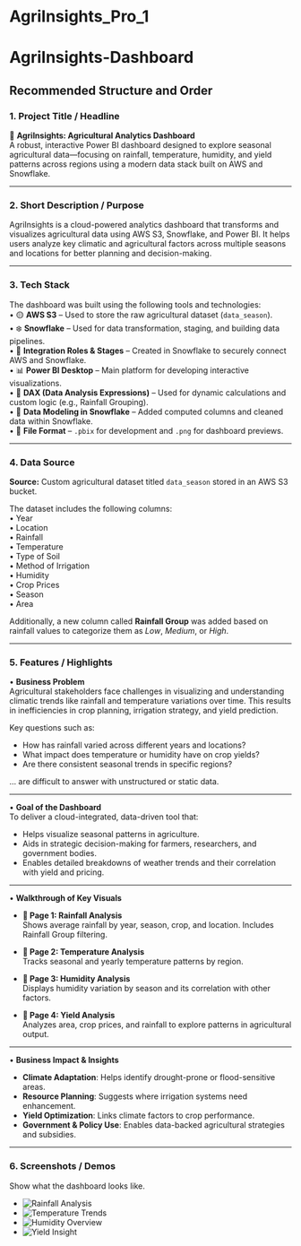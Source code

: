 # AgriInsights_Pro_1
# AgriInsights-Dashboard

## Recommended Structure and Order

### 1. Project Title / Headline  
🌾 **AgriInsights: Agricultural Analytics Dashboard**  
A robust, interactive Power BI dashboard designed to explore seasonal agricultural data—focusing on rainfall, temperature, humidity, and yield patterns across regions using a modern data stack built on AWS and Snowflake.

---

### 2. Short Description / Purpose  
AgriInsights is a cloud-powered analytics dashboard that transforms and visualizes agricultural data using AWS S3, Snowflake, and Power BI. It helps users analyze key climatic and agricultural factors across multiple seasons and locations for better planning and decision-making.

---

### 3. Tech Stack  
The dashboard was built using the following tools and technologies:<br>
• 🟡 **AWS S3** – Used to store the raw agricultural dataset (`data_season`).<br>
• ❄️ **Snowflake** – Used for data transformation, staging, and building data pipelines.<br>
• 🔐 **Integration Roles & Stages** – Created in Snowflake to securely connect AWS and Snowflake.<br>
• 📊 **Power BI Desktop** – Main platform for developing interactive visualizations.<br>
• 🧠 **DAX (Data Analysis Expressions)** – Used for dynamic calculations and custom logic (e.g., Rainfall Grouping).<br>
• 📝 **Data Modeling in Snowflake** – Added computed columns and cleaned data within Snowflake.<br>
• 📁 **File Format** – `.pbix` for development and `.png` for dashboard previews.

---

### 4. Data Source  
**Source:** Custom agricultural dataset titled `data_season` stored in an AWS S3 bucket.

The dataset includes the following columns:<br>
• Year<br>
• Location<br>
• Rainfall<br>
• Temperature<br>
• Type of Soil<br>
• Method of Irrigation<br>
• Humidity<br>
• Crop Prices<br>
• Season<br>
• Area<br>

Additionally, a new column called **Rainfall Group** was added based on rainfall values to categorize them as *Low*, *Medium*, or *High*.

---

### 5. Features / Highlights  

• **Business Problem**  
Agricultural stakeholders face challenges in visualizing and understanding climatic trends like rainfall and temperature variations over time. This results in inefficiencies in crop planning, irrigation strategy, and yield prediction.

Key questions such as:  
- How has rainfall varied across different years and locations?  
- What impact does temperature or humidity have on crop yields?  
- Are there consistent seasonal trends in specific regions?  

… are difficult to answer with unstructured or static data.

---

• **Goal of the Dashboard**  
To deliver a cloud-integrated, data-driven tool that:  
- Helps visualize seasonal patterns in agriculture.  
- Aids in strategic decision-making for farmers, researchers, and government bodies.  
- Enables detailed breakdowns of weather trends and their correlation with yield and pricing.

---

• **Walkthrough of Key Visuals**  
- **📄 Page 1: Rainfall Analysis**  
  Shows average rainfall by year, season, crop, and location. Includes Rainfall Group filtering.

- **📄 Page 2: Temperature Analysis**  
  Tracks seasonal and yearly temperature patterns by region.

- **📄 Page 3: Humidity Analysis**  
  Displays humidity variation by season and its correlation with other factors.

- **📄 Page 4: Yield Analysis**  
  Analyzes area, crop prices, and rainfall to explore patterns in agricultural output.

---

• **Business Impact & Insights**  
- **Climate Adaptation**: Helps identify drought-prone or flood-sensitive areas.  
- **Resource Planning**: Suggests where irrigation systems need enhancement.  
- **Yield Optimization**: Links climate factors to crop performance.  
- **Government & Policy Use**: Enables data-backed agricultural strategies and subsidies.

---

### 6. Screenshots / Demos  
Show what the dashboard looks like.  
- ![Rainfall Analysis]([https://github.com/yourusername/repo/assets/rainfall_analysis.png](https://github.com/sainath-raja/AgriInsights_Pro_1/blob/main/Rainfall_Analysis.png))  
- ![Temperature Trends]([https://github.com/yourusername/repo/assets/temperature_analysis.png](https://github.com/sainath-raja/AgriInsights_Pro_1/blob/main/Temp_Analysis.png))  
- ![Humidity Overview]([https://github.com/yourusername/repo/assets/humidity_analysis.png](https://github.com/sainath-raja/AgriInsights_Pro_1/blob/main/Humidity_Analysis.png))  
- ![Yield Insight]([https://github.com/yourusername/repo/assets/yield_analysis.png](https://github.com/sainath-raja/AgriInsights_Pro_1/blob/main/Yeild%20Analysis.png))
